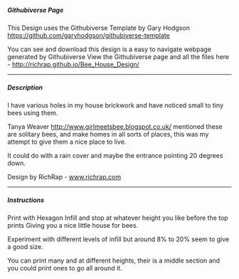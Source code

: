 ##### Githubiverse Page
This Design uses the Githubiverse Template by Gary Hodgson https://github.com/garyhodgson/githubiverse-template

You can see and download this design is a easy to navigate webpage generated by Githubiverse
View the Githubiverse page and all the files here - 
http://richrap.github.io/Bee_House_Design/

***

##### Description

I have various holes in my house brickwork and have noticed small to tiny bees using them.

Tanya Weaver http://www.girlmeetsbee.blogspot.co.uk/ mentioned these are solitary bees, and make homes in all sorts of places, this was my attempt to give them a nice place to live.

It could do with a rain cover and maybe the entrance pointing 20 degrees down.

Design by RichRap - www.richrap.com

***

##### Instructions

Print with Hexagon Infill and stop at whatever height you like before the top prints 
Giving you a nice little house for bees.

Experiment with different levels of infill but around 8% to 20% seem to give a good size.

You can print many and at different heights, their is a middle section and you could print ones to go all around it.
